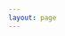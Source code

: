```yaml
---
layout: page
---
```

<script setup>
import {
  VPTeamPage,
  VPTeamPageTitle,
  VPTeamMembers
} from 'vitepress/theme'

const members = [
  {
    avatar: '/photos/tom.png',
    name: 'Tom Kuyken',
    title: 'Head chef',
    links: [
      { icon: 'github', link: 'https://www.strava.com/athletes/14168591' },
      { icon: { 
        svg: '<svg xmlns="http://www.w3.org/2000/svg" aria-label="Strava" role="img" viewBox="0 0 512 512"><rect width="512" height="512" rx="15%" fill="#fc4c01"/><path fill="#ffffff" d="M120 288L232 56l112 232h-72l-40-96-40 96z"/><path fill="#fda580" d="M280 288l32 72 32-72h48l-80 168-80-168z"/></svg>',
        },
        link: "https://www.strava.com/athletes/14168591/",},
    ]
  },

  {
    avatar: '/photos/fredrik.png',
    name: 'Fredrik Sætereng Fyksen',
    title: 'Sous chef',
    links: [
      { icon: 'github', link: 'https://www.strava.com/athletes/14168591' },
      { icon: { 
        svg: '<svg xmlns="http://www.w3.org/2000/svg" aria-label="Strava" role="img" viewBox="0 0 512 512"><rect width="512" height="512" rx="15%" fill="#fc4c01"/><path fill="#ffffff" d="M120 288L232 56l112 232h-72l-40-96-40 96z"/><path fill="#fda580" d="M280 288l32 72 32-72h48l-80 168-80-168z"/></svg>',
        },
        link: "https://www.strava.com/athletes/8460625/",},
    ]
  },

  {
    avatar: '/photos/ola.png',
    name: 'Ola Matre',
    title: 'Trainee',
    links: [
      { icon: 'github', link: 'https://www.strava.com/athletes/14168591' },
      { icon: { 
        svg: '<svg xmlns="http://www.w3.org/2000/svg" aria-label="Strava" role="img" viewBox="0 0 512 512"><rect width="512" height="512" rx="15%" fill="#fc4c01"/><path fill="#ffffff" d="M120 288L232 56l112 232h-72l-40-96-40 96z"/><path fill="#fda580" d="M280 288l32 72 32-72h48l-80 168-80-168z"/></svg>',
        },
        link: "https://www.strava.com/athletes/4370517/",},
    ]
  }
]


</script>

<VPTeamPage>
  <VPTeamPageTitle>
    <template #title>
      Our Team
    </template>
    <template #lead>
      The development of this wiki is guided by an enthusiastic team, some of whom have chosen to be featured below.
    </template>
  </VPTeamPageTitle>
  <VPTeamMembers
    :members="members"
  />
</VPTeamPage>